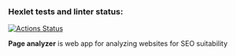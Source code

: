 ### Hexlet tests and linter status:
[![Actions Status](https://github.com/SergeiNaum/python-project-83/workflows/hexlet-check/badge.svg)](https://github.com/SergeiNaum/python-project-83/actions)

**Page analyzer** is web app for analyzing websites for SEO suitability


